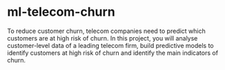 # ml-telecom-churn
To reduce customer churn, telecom companies need to predict which customers are at high risk of churn.     In this project, you will analyse customer-level data of a leading telecom firm, build predictive models to identify customers at high risk of churn and identify the main indicators of churn.
